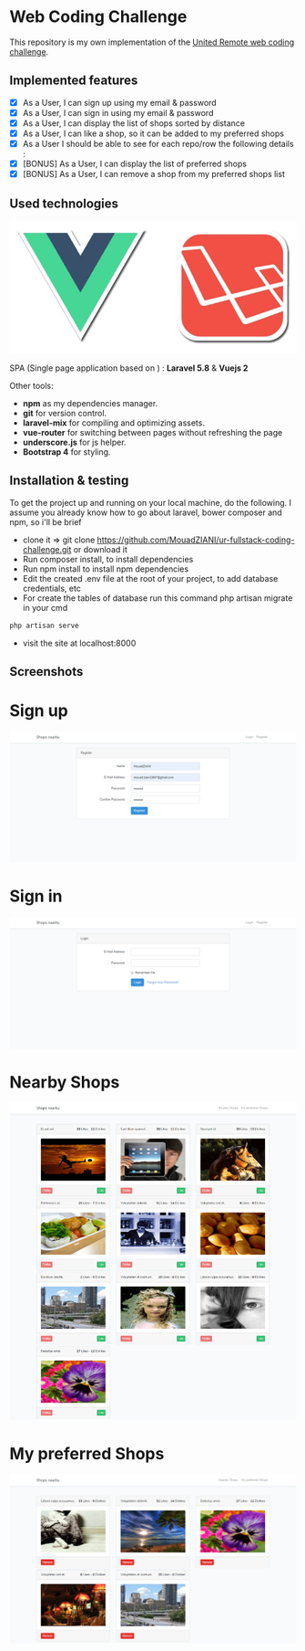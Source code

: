 # Web Coding Challenge

This repository is my own implementation of the [United Remote web coding challenge](https://github.com/hiddenfounders/web-coding-challenge/blob/master/coding-challenge.md).

## Implemented features

* [x] As a User, I can sign up using my email & password
* [x] As a User, I can sign in using my email & password
* [x] As a User, I can display the list of shops sorted by distance
* [x] As a User, I can like a shop, so it can be added to my preferred shops
* [x] As a User I should be able to see for each repo/row the following details :
* [x] [BONUS] As a User, I can display the list of preferred shops
* [x] [BONUS] As a User, I can remove a shop from my preferred shops list

## Used technologies

<p align="center">
	<img src="https://raw.githubusercontent.com/MouadZIANI/ur-fullstack-coding-challenge/master/screenshots/vue-laravel-logo.png">
</p>

SPA (Single page application based on ) : **Laravel 5.8** & **Vuejs 2**

Other tools:
- **npm** as my dependencies manager.
- **git** for version control.
- **laravel-mix** for compiling and optimizing assets.
- **vue-router** for switching between pages without refreshing the page
- **underscore.js** for js helper.
- **Bootstrap 4** for styling.

## Installation & testing

To get the project up and running on your local machine, do the following. I assume you already know how to go about laravel, bower composer and npm, so i'll be brief

- clone it => git clone https://github.com/MouadZIANI/ur-fullstack-coding-challenge.git or download it
- Run composer install, to install dependencies
- Run npm install to install npm dependencies
- Edit the created .env file at the root of your project, to add database credentials, etc
- For create the tables of database run this command php artisan migrate in your cmd 

```bash
php artisan serve
```
- visit the site at localhost:8000

## Screenshots

# Sign up
<p align="center">
	<img src="https://raw.githubusercontent.com/MouadZIANI/ur-fullstack-coding-challenge/master/screenshots/1.png">
</p>

# Sign in
<p align="center">
	<img src="https://raw.githubusercontent.com/MouadZIANI/ur-fullstack-coding-challenge/master/screenshots/2.png">
</p>

# Nearby Shops
<p align="center">
	<img src="https://raw.githubusercontent.com/MouadZIANI/ur-fullstack-coding-challenge/master/screenshots/3.png">
</p>

# My preferred Shops
<p align="center">
	<img src="https://raw.githubusercontent.com/MouadZIANI/ur-fullstack-coding-challenge/master/screenshots/4.png">
</p>


